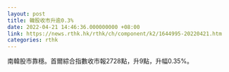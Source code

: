 ```yaml
---
layout: post
title: 韓股收市升逾0.3%
date: 2022-04-21 14:46:36.000000000 +08:00
link: https://news.rthk.hk/rthk/ch/component/k2/1644995-20220421.htm
categories: rthk
---
```


南韓股市靠穩。首爾綜合指數收市報2728點，升9點，升幅0.35%。
